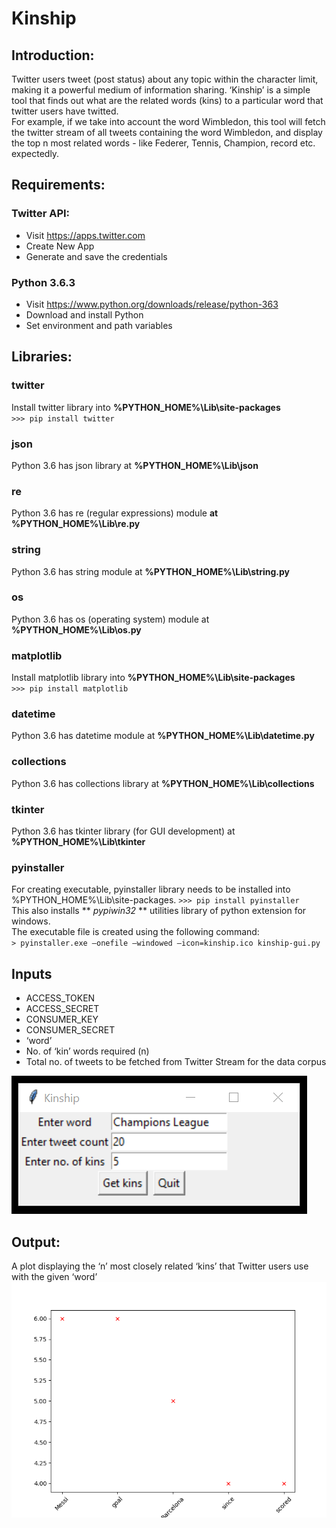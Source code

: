 # Kinship

## Introduction:  
Twitter users tweet (post status) about any topic within the character limit, making it a powerful medium of information sharing. ‘Kinship’ is a simple tool that finds out what are the related words (kins) to a particular word that twitter users have twitted.  
For example, if we take into account the word Wimbledon, this tool will fetch the twitter stream of all tweets containing the word Wimbledon, and display the top n most related words - like Federer, Tennis, Champion, record etc. expectedly.

## Requirements:  
### Twitter API:  
- Visit https://apps.twitter.com
- Create New App
- Generate and save the credentials

### Python 3.6.3
- Visit https://www.python.org/downloads/release/python-363
- Download and install Python
- Set environment and path variables

## Libraries:
### twitter  
Install twitter library into **%PYTHON_HOME%\Lib\site-packages**  
`>>> pip install twitter`

### json  
Python 3.6 has json library at **%PYTHON_HOME%\Lib\json**

### re  
Python 3.6 has re (regular expressions) module **at %PYTHON_HOME%\Lib\re.py**

### string  
Python 3.6 has string module at **%PYTHON_HOME%\Lib\string.py**

### os  
Python 3.6 has os (operating system) module at **%PYTHON_HOME%\Lib\os.py**

### matplotlib  
Install matplotlib library into **%PYTHON_HOME%\Lib\site-packages**  
`>>> pip install matplotlib`

### datetime  
Python 3.6 has datetime module at **%PYTHON_HOME%\Lib\datetime.py**

### collections  
Python 3.6 has collections library at **%PYTHON_HOME%\Lib\collections**

### tkinter  
Python 3.6 has tkinter library (for GUI development) at **%PYTHON_HOME%\Lib\tkinter**

### pyinstaller  
For creating executable, pyinstaller library needs to be installed into %PYTHON_HOME%\Lib\site-packages. 
`>>> pip install pyinstaller`  
This also installs ** *pypiwin32* ** utilities library of python extension for windows.  
The executable file is created using the following command:  
`> pyinstaller.exe –onefile –windowed –icon=kinship.ico kinship-gui.py`

## Inputs
+ ACCESS_TOKEN
+ ACCESS_SECRET
+ CONSUMER_KEY
+ CONSUMER_SECRET
+ ‘word’
+ No. of ‘kin’ words required (n)
+ Total no. of tweets to be fetched from Twitter Stream for the data corpus  

![alt text](https://raw.githubusercontent.com/likarajo/kinship/master/assets/demo-input.png "input")  

## Output:
A plot displaying the ‘n’ most closely related ‘kins’ that Twitter users use with the given ‘word’  
![alt text](https://raw.githubusercontent.com/likarajo/kinship/master/assets/demo-output.png "input")
